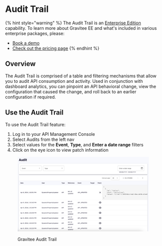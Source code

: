 # Audit Trail

{% hint style="warning" %}
The Audit Trail is an [Enterprise Edition](../introduction/enterprise-edition.md) capability. To learn more about Gravitee EE and what's included in various enterprise packages, please:

* [Book a demo](https://app.gitbook.com/o/8qli0UVuPJ39JJdq9ebZ/s/rYZ7tzkLjFVST6ex6Jid/)
* [Check out the pricing page](https://www.gravitee.io/pricing)
{% endhint %}

## Overview

The Audit Trail is comprised of a table and filtering mechanisms that allow you to audit API consumption and activity. Used in conjunction with dashboard analytics, you can pinpoint an API behavioral change, view the configuration that caused the change, and roll back to an earlier configuration if required.&#x20;

## Use the Audit Trail

To use the Audit Trail feature:

1. Log in to your API Management Console
2. Select Audits from the left nav
3. Select values for the **Event**, **Type**, and **Enter a date range** filters
4. Click on the eye icon to view patch information&#x20;

<figure><img src="../.gitbook/assets/audit trail.png" alt=""><figcaption><p>Gravitee Audit Trail</p></figcaption></figure>
